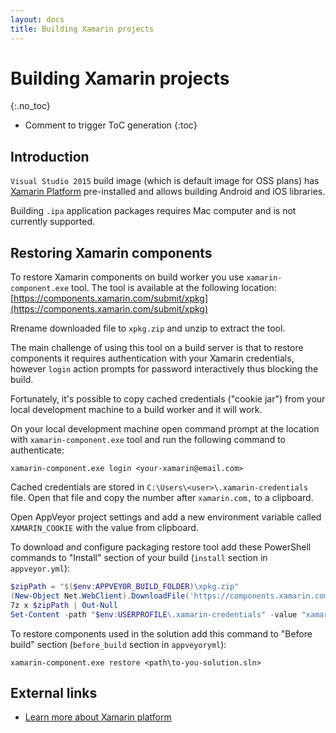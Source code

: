 ```yaml
---
layout: docs
title: Building Xamarin projects
---
```


<!-- markdownlint-disable MD022 MD032 -->
# Building Xamarin projects
{:.no_toc}

* Comment to trigger ToC generation
{:toc}
<!-- markdownlint-enable MD022 MD032 -->

## Introduction

`Visual Studio 2015` build image (which is default image for OSS plans) has [Xamarin Platform](https://www.xamarin.com/)
pre-installed and allows building Android and iOS libraries.

Building `.ipa` application packages requires Mac computer and is not currently supported.

## Restoring Xamarin components

To restore Xamarin components on build worker you use `xamarin-component.exe` tool.
The tool is available at the following location: [https://components.xamarin.com/submit/xpkg](https://components.xamarin.com/submit/xpkg)

Rrename downloaded file to `xpkg.zip` and unzip to extract the tool.

The main challenge of using this tool on a build server is that to restore components it requires authentication with your Xamarin credentials,
however `login` action prompts for password interactively thus blocking the build.

Fortunately, it's possible to copy cached credentials ("cookie jar") from your local development machine to a build worker and it will work.

On your local development machine open command prompt at the location with `xamarin-component.exe` tool and run the following command to authenticate:

    xamarin-component.exe login <your-xamarin@email.com>

Cached credentials are stored in `C:\Users\<user>\.xamarin-credentials` file. Open that file and copy the number after `xamarin.com,` to a clipboard.

Open AppVeyor project settings and add a new environment variable called `XAMARIN_COOKIE` with the value from clipboard.

To download and configure packaging restore tool add these PowerShell commands to "Install" section of your build (`install` section in `appveyor.yml`):

```powershell
$zipPath = "$($env:APPVEYOR_BUILD_FOLDER)\xpkg.zip"
(New-Object Net.WebClient).DownloadFile('https://components.xamarin.com/submit/xpkg', $zipPath)
7z x $zipPath | Out-Null
Set-Content -path "$env:USERPROFILE\.xamarin-credentials" -value "xamarin.com,$env:XAMARIN_COOKIE"
```

To restore components used in the solution add this command to "Before build" section (`before_build` section in `appveyoryml`):

    xamarin-component.exe restore <path\to-you-solution.sln>

## External links

* [Learn more about Xamarin platform](https://www.xamarin.com/)
